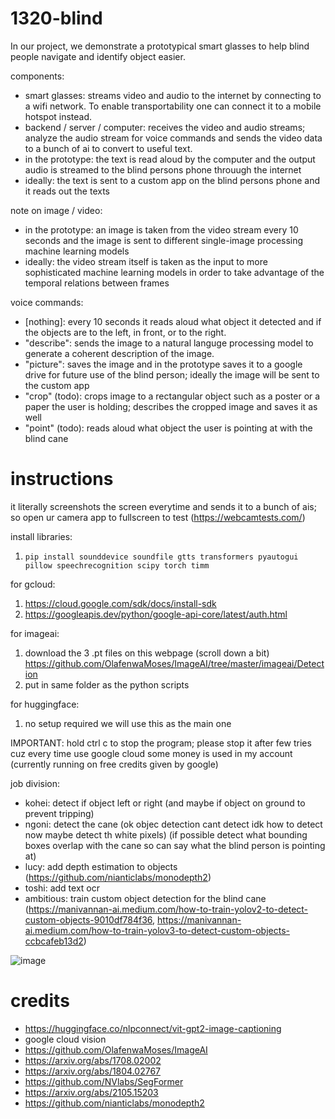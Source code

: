 # 1320-blind

In our project, we demonstrate a prototypical smart glasses to help blind people navigate and identify object easier.

components:
- smart glasses: streams video and audio to the internet by connecting to a wifi network. To enable transportability one can connect it to a mobile hotspot instead.
- backend / server / computer: receives the video and audio streams; analyze the audio stream for voice commands and sends the video data to a bunch of ai to convert to useful text.
- in the prototype: the text is read aloud by the computer and the output audio is streamed to the blind persons phone throuugh the internet
- ideally: the text is sent to a custom app on the blind persons phone and it reads out the texts

note on image / video:
- in the prototype: an image is taken from the video stream every 10 seconds and the image is sent to different single-image processing machine learning models
- ideally: the video stream itself is taken as the input to more sophisticated machine learning models in order to take advantage of the temporal relations between frames

voice commands:
- [nothing]: every 10 seconds it reads aloud what object it detected and if the objects are to the left, in front, or to the right.
- "describe": sends the image to a natural languge processing model to generate a coherent description of the image.
- "picture": saves the image and in the prototype saves it to a google drive for future use of the blind person; ideally the image will be sent to the custom app
- "crop" (todo): crops image to a rectangular object such as a poster or a paper the user is holding; describes the cropped image and saves it as well
- "point" (todo): reads aloud what object the user is pointing at with the blind cane

# instructions

it literally screenshots the screen everytime and sends it to a bunch of ais; 
so open ur camera app to fullscreen to test (https://webcamtests.com/)

install libraries: 

1. `pip install sounddevice soundfile gtts transformers pyautogui pillow speechrecognition scipy torch timm`

for gcloud:

1. https://cloud.google.com/sdk/docs/install-sdk
2. https://googleapis.dev/python/google-api-core/latest/auth.html

for imageai:

1. download the 3 .pt files on this webpage (scroll down a bit) https://github.com/OlafenwaMoses/ImageAI/tree/master/imageai/Detection
2. put in same folder as the python scripts

for huggingface:

1. no setup required we will use this as the main one

IMPORTANT: hold ctrl c to stop the program; please stop it after few tries cuz every time use google cloud some money is used in my account (currently running on free credits given by google)

job division:

- kohei: detect if object left or right (and maybe if object on ground to prevent tripping)
- ngoni: detect the cane (ok objec detection cant detect idk how to detect now maybe detect th white pixels) (if possible detect what bounding boxes overlap with the cane so can say what the blind person is pointing at)
- lucy: add depth estimation to objects (https://github.com/nianticlabs/monodepth2)
- toshi: add text ocr
- ambitious: train custom object detection for the blind cane (https://manivannan-ai.medium.com/how-to-train-yolov2-to-detect-custom-objects-9010df784f36, https://manivannan-ai.medium.com/how-to-train-yolov3-to-detect-custom-objects-ccbcafeb13d2)

![image](https://cdn.discordapp.com/attachments/652418855142031361/1094896113640804393/o10042023154935.png)

# credits

- https://huggingface.co/nlpconnect/vit-gpt2-image-captioning
- google cloud vision
- https://github.com/OlafenwaMoses/ImageAI
- https://arxiv.org/abs/1708.02002
- https://arxiv.org/abs/1804.02767
- https://github.com/NVlabs/SegFormer
- https://arxiv.org/abs/2105.15203
- https://github.com/nianticlabs/monodepth2
